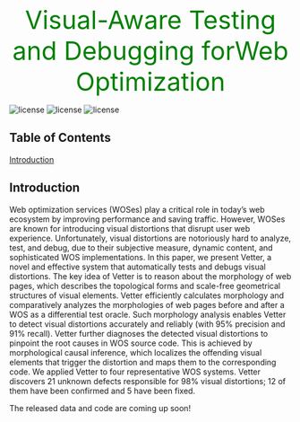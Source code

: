 <head>
    <script src="https://cdn.mathjax.org/mathjax/latest/MathJax.js?config=TeX-AMS-MML_HTMLorMML" type="text/javascript"></script>
    <script type="text/x-mathjax-config">
        MathJax.Hub.Config({
            tex2jax: {
            skipTags: ['script', 'noscript', 'style', 'textarea', 'pre'],
            inlineMath: [['$','$']]
            }
        });
    </script>
</head>
<br />
<center style="font-size:45px;color:green;line-height:-10px"> Visual-Aware Testing and Debugging forWeb Optimization </center>

![license](https://img.shields.io/badge/Platform-Android-green "Web")
![license](https://img.shields.io/badge/Licence-Apache%202.0-blue.svg "Apache")
![license](https://img.shields.io/badge/Version-Beta-yellow "Version")
## Table of Contents
[Introduction](#introduction)


## Introduction
Web optimization services (WOSes) play a critical role in today’s web ecosystem by improving performance and saving traffic. However, WOSes are known for introducing visual distortions that disrupt user web experience. Unfortunately,
visual distortions are notoriously hard to analyze, test, and debug, due to their subjective measure, dynamic content, and sophisticated WOS implementations. In this paper, we present Vetter, a novel and effective system that automatically tests and debugs visual distortions. The key idea of Vetter is to reason about the morphology of web pages,
which describes the topological forms and scale-free geometrical structures of visual elements. Vetter efficiently calculates morphology and comparatively analyzes the morphologies
of web pages before and after a WOS as a differential test oracle. Such morphology analysis enables Vetter to detect visual distortions accurately and reliably (with 95% precision
and 91% recall). Vetter further diagnoses the detected visual distortions to pinpoint the root causes in WOS source code.
This is achieved by morphological causal inference, which localizes the offending visual elements that trigger the distortion and maps them to the corresponding code. We applied
Vetter to four representative WOS systems. Vetter discovers 21 unknown defects responsible for 98% visual distortions; 12 of them have been confirmed and 5 have been fixed.



The released data and code are coming up soon!
